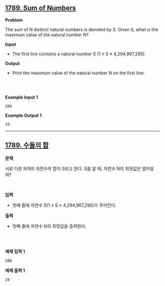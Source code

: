 ## [1789. Sum of Numbers](https://www.acmicpc.net/problem/17893)

**Problem**

The sum of N distinct natural numbers is denoted by S. Given S, what is the maximum value of the natural number N?

**Input**

- The first line contains a natural number S (1 ≤ S ≤ 4,294,967,295).

**Output**

- Print the maximum value of the natural number N on the first line.

<br/>
<br/>

**Example Input 1**

```
200
```

**Example Output 1**

```
19
```

<hr/>

## [1789. 수들의 합](https://www.acmicpc.net/problem/1789)

**문제**

서로 다른 N개의 자연수의 합이 S라고 한다. S를 알 때, 자연수 N의 최댓값은 얼마일까?

<br/>

**입력**

- 첫째 줄에 자연수 S(1 ≤ S ≤ 4,294,967,295)가 주어진다.

**출력**

- 첫째 줄에 자연수 N의 최댓값을 출력한다.

<br/>
<br/>

**예제 입력 1**

```
200
```

**예제 출력 1**

```
19
```
